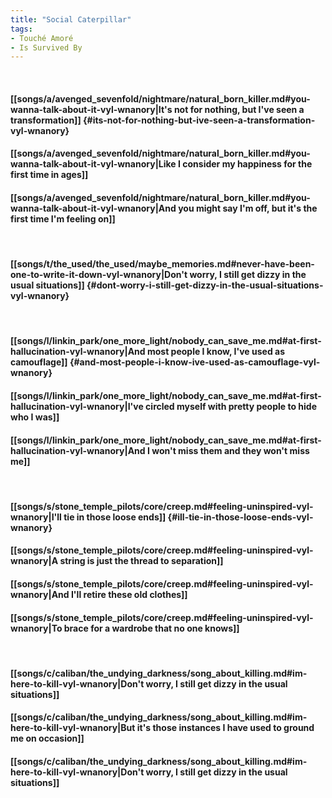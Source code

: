 ```yaml
---
title: "Social Caterpillar"
tags:
- Touché Amoré
- Is Survived By
---
```

&nbsp;
#### [[songs/a/avenged_sevenfold/nightmare/natural_born_killer.md#you-wanna-talk-about-it-vyl-wnanory|It's not for nothing, but I've seen a transformation]] {#its-not-for-nothing-but-ive-seen-a-transformation-vyl-wnanory}
#### [[songs/a/avenged_sevenfold/nightmare/natural_born_killer.md#you-wanna-talk-about-it-vyl-wnanory|Like I consider my happiness for the first time in ages]]
#### [[songs/a/avenged_sevenfold/nightmare/natural_born_killer.md#you-wanna-talk-about-it-vyl-wnanory|And you might say I'm off, but it's the first time I'm feeling on]]
&nbsp;
#### [[songs/t/the_used/the_used/maybe_memories.md#never-have-been-one-to-write-it-down-vyl-wnanory|Don't worry, I still get dizzy in the usual situations]] {#dont-worry-i-still-get-dizzy-in-the-usual-situations-vyl-wnanory}
&nbsp;
#### [[songs/l/linkin_park/one_more_light/nobody_can_save_me.md#at-first-hallucination-vyl-wnanory|And most people I know, I've used as camouflage]] {#and-most-people-i-know-ive-used-as-camouflage-vyl-wnanory}
#### [[songs/l/linkin_park/one_more_light/nobody_can_save_me.md#at-first-hallucination-vyl-wnanory|I've circled myself with pretty people to hide who I was]]
#### [[songs/l/linkin_park/one_more_light/nobody_can_save_me.md#at-first-hallucination-vyl-wnanory|And I won't miss them and they won't miss me]]
&nbsp;
#### [[songs/s/stone_temple_pilots/core/creep.md#feeling-uninspired-vyl-wnanory|I'll tie in those loose ends]] {#ill-tie-in-those-loose-ends-vyl-wnanory}
#### [[songs/s/stone_temple_pilots/core/creep.md#feeling-uninspired-vyl-wnanory|A string is just the thread to separation]]
#### [[songs/s/stone_temple_pilots/core/creep.md#feeling-uninspired-vyl-wnanory|And I'll retire these old clothes]]
#### [[songs/s/stone_temple_pilots/core/creep.md#feeling-uninspired-vyl-wnanory|To brace for a wardrobe that no one knows]]
&nbsp;
#### [[songs/c/caliban/the_undying_darkness/song_about_killing.md#im-here-to-kill-vyl-wnanory|Don't worry, I still get dizzy in the usual situations]]
#### [[songs/c/caliban/the_undying_darkness/song_about_killing.md#im-here-to-kill-vyl-wnanory|But it's those instances I have used to ground me on occasion]]
#### [[songs/c/caliban/the_undying_darkness/song_about_killing.md#im-here-to-kill-vyl-wnanory|Don't worry, I still get dizzy in the usual situations]]
